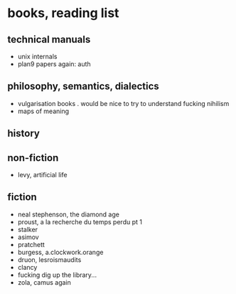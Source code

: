 # books, reading list

## technical manuals
- unix internals
- plan9 papers again: auth

## philosophy, semantics, dialectics
- vulgarisation books
	. would be nice to try to understand fucking nihilism
- maps of meaning

## history

## non-fiction
- levy, artificial life

## fiction
- neal stephenson, the diamond age
- proust, a la recherche du temps perdu pt 1
- stalker
- asimov
- pratchett
- burgess, a.clockwork.orange
- druon, lesroismaudits
- clancy
- fucking dig up the library...
- zola, camus again
